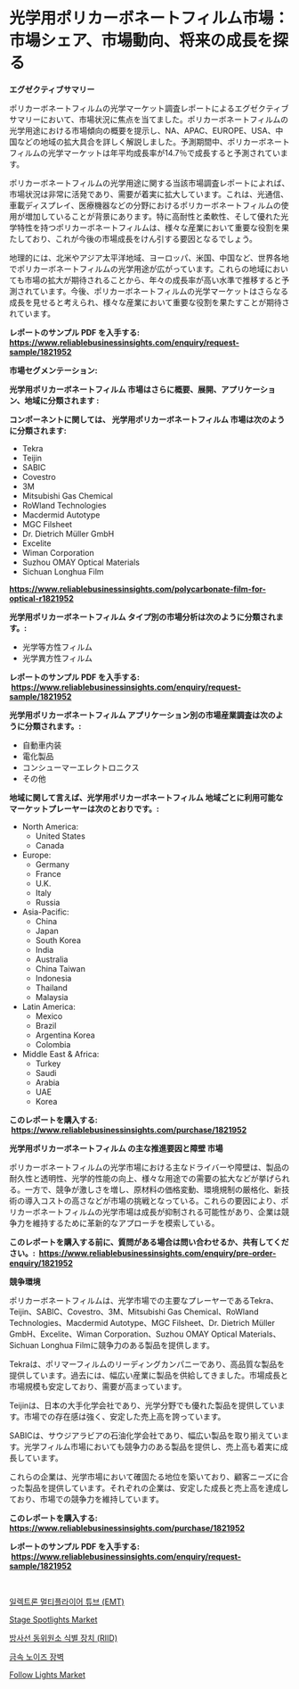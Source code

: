 <p><h1>光学用ポリカーボネートフィルム市場：市場シェア、市場動向、将来の成長を探る</h1></p><p><strong>エグゼクティブサマリー</strong></p>
<p><p>ポリカーボネートフィルムの光学マーケット調査レポートによるエグゼクティブサマリーにおいて、市場状況に焦点を当てました。ポリカーボネートフィルムの光学用途における市場傾向の概要を提示し、NA、APAC、EUROPE、USA、中国などの地域の拡大具合を詳しく解説しました。予測期間中、ポリカーボネートフィルムの光学マーケットは年平均成長率が14.7％で成長すると予測されています。</p><p>ポリカーボネートフィルムの光学用途に関する当該市場調査レポートによれば、市場状況は非常に活発であり、需要が着実に拡大しています。これは、光通信、車載ディスプレイ、医療機器などの分野におけるポリカーボネートフィルムの使用が増加していることが背景にあります。特に高耐性と柔軟性、そして優れた光学特性を持つポリカーボネートフィルムは、様々な産業において重要な役割を果たしており、これが今後の市場成長をけん引する要因となるでしょう。</p><p>地理的には、北米やアジア太平洋地域、ヨーロッパ、米国、中国など、世界各地でポリカーボネートフィルムの光学用途が広がっています。これらの地域においても市場の拡大が期待されることから、年々の成長率が高い水準で推移すると予測されています。今後、ポリカーボネートフィルムの光学マーケットはさらなる成長を見せると考えられ、様々な産業において重要な役割を果たすことが期待されています。</p></p>
<p><strong>レポートのサンプル PDF を入手する: <a href="https://www.reliablebusinessinsights.com/enquiry/request-sample/1821952">https://www.reliablebusinessinsights.com/enquiry/request-sample/1821952</a></strong></p>
<p><strong>市場セグメンテーション:</strong></p>
<p><strong> 光学用ポリカーボネートフィルム 市場はさらに概要、展開、アプリケーション、地域に分類されます :</strong></p>
<p><strong>コンポーネントに関しては、 光学用ポリカーボネートフィルム 市場は次のように分類されます: &nbsp;</strong></p>
<p><ul><li>Tekra</li><li>Teijin</li><li>SABIC</li><li>Covestro</li><li>3M</li><li>Mitsubishi Gas Chemical</li><li>RoWland Technologies</li><li>Macdermid Autotype</li><li>MGC Filsheet</li><li>Dr. Dietrich Müller GmbH</li><li>Excelite</li><li>Wiman Corporation</li><li>Suzhou OMAY Optical Materials</li><li>Sichuan Longhua Film</li></ul></p>
<p><strong><a href="https://www.reliablebusinessinsights.com/polycarbonate-film-for-optical-r1821952">https://www.reliablebusinessinsights.com/polycarbonate-film-for-optical-r1821952</a></strong></p>
<p><strong> 光学用ポリカーボネートフィルム タイプ別の市場分析は次のように分類されます。:</strong></p>
<p><ul><li>光学等方性フィルム</li><li>光学異方性フィルム</li></ul></p>
<p><strong>レポートのサンプル PDF を入手する: &nbsp;<a href="https://www.reliablebusinessinsights.com/enquiry/request-sample/1821952">https://www.reliablebusinessinsights.com/enquiry/request-sample/1821952</a></strong></p>
<p><strong> 光学用ポリカーボネートフィルム アプリケーション別の市場産業調査は次のように分類されます。:</strong></p>
<p><ul><li>自動車内装</li><li>電化製品</li><li>コンシューマーエレクトロニクス</li><li>その他</li></ul></p>
<p><strong>地域に関して言えば、光学用ポリカーボネートフィルム 地域ごとに利用可能なマーケットプレーヤーは次のとおりです。:</strong></p>
<p><ul>
    <li>
        North America:
        <ul>
            <li>United States</li>
            <li>Canada</li>
        </ul>
    </li>
    <li>
        Europe:
        <ul>
            <li>Germany</li>
            <li>France</li>
            <li>U.K.</li>
            <li>Italy</li>
            <li>Russia</li>
        </ul>
    </li>
    <li>
        Asia-Pacific:
        <ul>
            <li>China</li>
            <li>Japan</li>
            <li>South Korea</li>
            <li>India</li>
            <li>Australia</li>
            <li>China Taiwan</li>
            <li>Indonesia</li>
            <li>Thailand</li>
            <li>Malaysia</li>
        </ul>
    </li>
    <li>
        Latin America:
        <ul>
            <li>Mexico</li>
            <li>Brazil</li>
            <li>Argentina Korea</li>
            <li>Colombia</li>
        </ul>
    </li>
    <li>
        Middle East & Africa:
        <ul>
            <li>Turkey</li>
            <li>Saudi</li>
            <li>Arabia</li>
            <li>UAE</li>
            <li>Korea</li>
        </ul>
    </li>
    </ul></p>
<p><strong>このレポートを購入する: &nbsp;<a href="https://www.reliablebusinessinsights.com/purchase/1821952">https://www.reliablebusinessinsights.com/purchase/1821952</a></strong></p>
<p><strong>光学用ポリカーボネートフィルム の主な推進要因と障壁 市場</strong></p>
<p><p>ポリカーボネートフィルムの光学市場における主なドライバーや障壁は、製品の耐久性と透明性、光学的性能の向上、様々な用途での需要の拡大などが挙げられる。一方で、競争が激しさを増し、原材料の価格変動、環境規制の厳格化、新技術の導入コストの高さなどが市場の挑戦となっている。これらの要因により、ポリカーボネートフィルムの光学市場は成長が抑制される可能性があり、企業は競争力を維持するために革新的なアプローチを模索している。</p></p>
<p><strong>このレポートを購入する前に、質問がある場合は問い合わせるか、共有してください。:&nbsp; <a href="https://www.reliablebusinessinsights.com/enquiry/pre-order-enquiry/1821952">https://www.reliablebusinessinsights.com/enquiry/pre-order-enquiry/1821952</a></strong></p>
<p><strong>競争環境</strong></p>
<p><p> ポリカーボネートフィルムは、光学市場での主要なプレーヤーであるTekra、Teijin、SABIC、Covestro、3M、Mitsubishi Gas Chemical、RoWland Technologies、Macdermid Autotype、MGC Filsheet、Dr. Dietrich Müller GmbH、Excelite、Wiman Corporation、Suzhou OMAY Optical Materials、Sichuan Longhua Filmに競争力のある製品を提供します。</p><p>Tekraは、ポリマーフィルムのリーディングカンパニーであり、高品質な製品を提供しています。過去には、幅広い産業に製品を供給してきました。市場成長と市場規模も安定しており、需要が高まっています。</p><p>Teijinは、日本の大手化学会社であり、光学分野でも優れた製品を提供しています。市場での存在感は強く、安定した売上高を誇っています。</p><p>SABICは、サウジアラビアの石油化学会社であり、幅広い製品を取り揃えています。光学フィルム市場においても競争力のある製品を提供し、売上高も着実に成長しています。</p><p>これらの企業は、光学市場において確固たる地位を築いており、顧客ニーズに合った製品を提供しています。それぞれの企業は、安定した成長と売上高を達成しており、市場での競争力を維持しています。</p></p>
<p><strong>このレポートを購入する: &nbsp; <a href="https://www.reliablebusinessinsights.com/purchase/1821952">https://www.reliablebusinessinsights.com/purchase/1821952</a></strong></p>
<p><strong>レポートのサンプル PDF を入手する: &nbsp;<a href="https://www.reliablebusinessinsights.com/enquiry/request-sample/1821952">https://www.reliablebusinessinsights.com/enquiry/request-sample/1821952</a></strong><strong></strong></p>
<p>&nbsp;</p>
<p><p><a href="https://github.com/Penelolack456456/Market-Research-Report-List-1/blob/main/808432391927.md">일렉트론 멀티플라이어 튜브 (EMT)</a></p><p><a href="https://issuu.com/reportprime-2/docs/stage-spotlights-market-size-2030.pptx">Stage Spotlights Market</a></p><p><a href="https://github.com/vsr06p4p49/Market-Research-Report-List-2/blob/main/103031991926.md">방사선 동위원소 식별 장치 (RIID)</a></p><p><a href="https://medium.com/@leonidasalazar756/%EA%B8%88%EC%86%8D-%EC%86%8C%EC%9D%8C-%EC%A0%80%EA%B0%90%EB%B2%BD-%EC%8B%9C%EC%9E%A5-%EA%B2%BD%EC%9F%81-%EB%B6%84%EC%84%9D-%EC%8B%9C%EC%9E%A5-%EB%8F%99%ED%96%A5-%EB%B0%8F-2031%EB%85%84%EA%B9%8C%EC%A7%80%EC%9D%98-%EC%98%88%EC%B8%A1-0f4a4bf08c1d">금속 노이즈 장벽</a></p><p><a href="https://issuu.com/reportprime-2/docs/follow-lights-market-size-2030.pptx">Follow Lights Market</a></p></p>